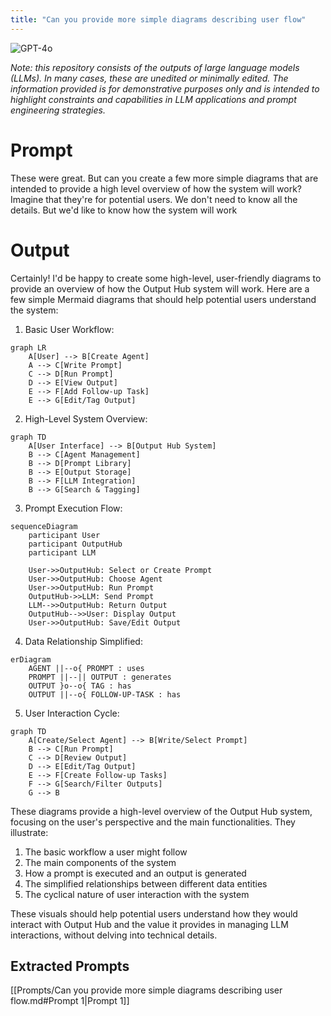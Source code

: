 ```yaml
---
title: "Can you provide more simple diagrams describing user flow"
---
```

![GPT-4o](https://img.shields.io/badge/GPT--4o-3333FF?style=for-the-badge&logo=openai&logoColor=white)



*Note: this repository consists of the outputs of large language models (LLMs). In many cases, these are unedited or minimally edited. The information provided is for demonstrative purposes only and is intended to highlight constraints and capabilities in LLM applications and prompt engineering strategies.*


# Prompt

These were great. But can you create a few more simple diagrams that are intended to provide a high level overview of how the system will work? Imagine that they're for potential users. We don't need to know all the details. But we'd like to know how the system will work

# Output

Certainly! I'd be happy to create some high-level, user-friendly diagrams to provide an overview of how the Output Hub system will work. Here are a few simple Mermaid diagrams that should help potential users understand the system:

1. Basic User Workflow:

```mermaid
graph LR
    A[User] --> B[Create Agent]
    A --> C[Write Prompt]
    C --> D[Run Prompt]
    D --> E[View Output]
    E --> F[Add Follow-up Task]
    E --> G[Edit/Tag Output]
```

2. High-Level System Overview:

```mermaid
graph TD
    A[User Interface] --> B[Output Hub System]
    B --> C[Agent Management]
    B --> D[Prompt Library]
    B --> E[Output Storage]
    B --> F[LLM Integration]
    B --> G[Search & Tagging]
```

3. Prompt Execution Flow:

```mermaid
sequenceDiagram
    participant User
    participant OutputHub
    participant LLM

    User->>OutputHub: Select or Create Prompt
    User->>OutputHub: Choose Agent
    User->>OutputHub: Run Prompt
    OutputHub->>LLM: Send Prompt
    LLM-->>OutputHub: Return Output
    OutputHub-->>User: Display Output
    User->>OutputHub: Save/Edit Output
```

4. Data Relationship Simplified:

```mermaid
erDiagram
    AGENT ||--o{ PROMPT : uses
    PROMPT ||--|| OUTPUT : generates
    OUTPUT }o--o{ TAG : has
    OUTPUT ||--o{ FOLLOW-UP-TASK : has
```

5. User Interaction Cycle:

```mermaid
graph TD
    A[Create/Select Agent] --> B[Write/Select Prompt]
    B --> C[Run Prompt]
    C --> D[Review Output]
    D --> E[Edit/Tag Output]
    E --> F[Create Follow-up Tasks]
    F --> G[Search/Filter Outputs]
    G --> B
```

These diagrams provide a high-level overview of the Output Hub system, focusing on the user's perspective and the main functionalities. They illustrate:

1. The basic workflow a user might follow
2. The main components of the system
3. How a prompt is executed and an output is generated
4. The simplified relationships between different data entities
5. The cyclical nature of user interaction with the system

These visuals should help potential users understand how they would interact with Output Hub and the value it provides in managing LLM interactions, without delving into technical details.






## Extracted Prompts
[[Prompts/Can you provide more simple diagrams describing user flow.md#Prompt 1|Prompt 1]]
